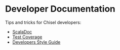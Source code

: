 # Developer Documentation

Tips and tricks for Chisel developers:

* [ScalaDoc](developers/scaladoc)
* [Test Coverage](developers/test-coverage)
* [Developers Style Guide](developers/style)
